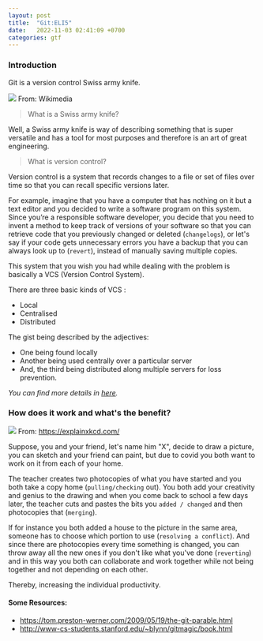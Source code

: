 ```yaml
---
layout: post
title:  "Git:ELI5"
date:   2022-11-03 02:41:09 +0700
categories: gtf
---
```




### Introduction

Git is a version control Swiss army knife.

![](https://upload.wikimedia.org/wikipedia/commons/1/10/Swiss_army_knife_open%2C_2012-%2801%29.jpg)
From: Wikimedia

> What is a Swiss army knife?

Well, a Swiss army knife is way of describing something that is super versatile and has a tool for most purposes and therefore is an art of great engineering.

> What is version control?

Version control is a system that records changes to a file or set of files over time so that you can recall specific versions later.


For example, imagine that you have a computer that has nothing on it but a text editor and you decided to write a software program on this system. Since you’re a responsible software developer, you decide that you need to invent a method to keep track of versions of your software so that you can retrieve code that you previously changed or deleted (`changelogs`), or let's say if your code gets unnecessary errors you have a backup that you can always look up to (`revert`), instead of manually saving multiple copies.

This system that you wish you had while dealing with the problem is basically a VCS (Version Control System).

There are three basic kinds of VCS :
- Local
- Centralised
- Distributed

The gist being described by the adjectives:  
+ One being found locally
+ Another being used centrally over a particular server
+ And, the third being distributed along multiple servers for loss prevention.

_You can find more details in [here](https://git-scm.com/book/en/v2/Getting-Started-About-Version-Control)._

### How does it work and what's the benefit?

![](https://explainxkcd.com/wiki/images/4/4d/git.png)
    From: https://explainxkcd.com/


Suppose, you and your friend, let's name him "X", decide to draw a picture, you can sketch and your friend can paint, but due to covid you both want to work on it from each of your home. 

The teacher creates two photocopies of what you have started and you both take a copy home (`pulling/checking` out). You both add your creativity and genius to the drawing and when you come back to school a few days later, the teacher cuts and pastes the bits you `added / changed` and then photocopies that (`merging`). 

If for instance you both added a house to the picture in the same area, someone has to choose which portion to use (`resolving a conflict`). And since there are photocopies every time something is changed, you can throw away all the new ones if you don't like what you've done (`reverting`) and in this way you both can collaborate and work together while not being together and not depending on each other.

Thereby, increasing the individual productivity.

#### Some Resources:

- https://tom.preston-werner.com/2009/05/19/the-git-parable.html
- http://www-cs-students.stanford.edu/~blynn/gitmagic/book.html



